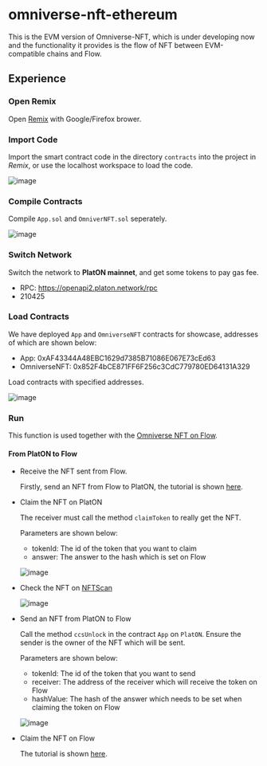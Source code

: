 # omniverse-nft-ethereum

This is the EVM version of Omniverse-NFT, which is under developing now and the functionality it provides is the flow of NFT between EVM-compatible chains and Flow.

## Experience
### Open Remix
Open [Remix](remix.ethereum.org/) with Google/Firefox brower.

### Import Code
Import the smart contract code in the directory `contracts` into the project in *Remix*, or use the localhost workspace to load the code.

![image](https://user-images.githubusercontent.com/83757490/192097550-40307f7d-d58d-48d5-8629-1ac6fd235374.png)


### Compile Contracts
Compile `App.sol` and `OmniverNFT.sol` seperately.

![image](https://user-images.githubusercontent.com/83757490/192097561-3a6934cf-97d5-4039-968d-9b52c804a61d.png)


### Switch Network

Switch the network to **PlatON mainnet**, and get some tokens to pay gas fee.

- RPC: https://openapi2.platon.network/rpc
- 210425

### Load Contracts

We have deployed `App` and `OmniverseNFT` contracts for showcase, addresses of which are shown below:

- App: 0xAF43344A48EBC1629d7385B71086E067E73cEd63
- OmniverseNFT: 0x852F4bCE871FF6F256c3CdC779780ED64131A329

Load contracts with specified addresses.

![image](https://user-images.githubusercontent.com/83757490/192097839-dc93ca89-e21a-4dd0-9ecf-4ce060f98706.png)


### Run
This function is used together with the [Omniverse NFT on Flow](https://github.com/dantenetwork/flow-sdk#/nft-bridgeomniverse-nft-coming-soon).

#### From PlatON to Flow
- Receive the NFT sent from Flow.

  Firstly, send an NFT from Flow to PlatON, the tutorial is shown [here](https://github.com/dantenetwork/flow-sdk#/nft-bridgeomniverse-nft-coming-soon).

- Claim the NFT on PlatON

  The receiver must call the method `claimToken` to really get the NFT.

  Parameters are shown below:

  - tokenId: The id of the token that you want to claim
  - answer: The answer to the hash which is set on Flow

  ![image](https://user-images.githubusercontent.com/83757490/192231991-5e280585-e85c-4870-8a00-74deb5d8b8ce.png)
  
- Check the NFT on [NFTScan](https://platon.nftscan.com/lat1s5h5hn58rlm0y4krehrhj7qw6eqnrgef0pqwqm/110830490)

  ![image](https://user-images.githubusercontent.com/83757490/192232328-12aadd71-d267-48ba-97e5-52b9f296f2d8.png)


- Send an NFT from PlatON to Flow

  Call the method `ccsUnlock` in the contract `App` on `PlatON`. Ensure the sender is the owner of the NFT which will be sent.

  Parameters are shown below:

  - tokenId: The id of the token that you want to send
  - receiver: The address of the receiver which will receive the token on Flow
  - hashValue: The hash of the answer which needs to be set when claiming the token on Flow
  
  ![image](https://user-images.githubusercontent.com/83757490/192233640-f8bac0cc-cebc-4ad7-86c8-f9cd41fb5057.png)


- Claim the NFT on Flow

  The tutorial is shown [here](https://github.com/dantenetwork/flow-sdk#/nft-bridgeomniverse-nft-coming-soon).

